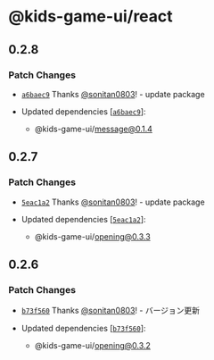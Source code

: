 # @kids-game-ui/react

## 0.2.8

### Patch Changes

- [`a6baec9`](https://github.com/sonitan0803/kids-game-ui/commit/a6baec954cd1423df221311597ac0fa26eaf559a) Thanks [@sonitan0803](https://github.com/sonitan0803)! - update package

- Updated dependencies [[`a6baec9`](https://github.com/sonitan0803/kids-game-ui/commit/a6baec954cd1423df221311597ac0fa26eaf559a)]:
  - @kids-game-ui/message@0.1.4

## 0.2.7

### Patch Changes

- [`5eac1a2`](https://github.com/sonitan0803/kids-game-ui/commit/5eac1a2fa29e9f15d7fe59d208f317d6b8216ec2) Thanks [@sonitan0803](https://github.com/sonitan0803)! - update package

- Updated dependencies [[`5eac1a2`](https://github.com/sonitan0803/kids-game-ui/commit/5eac1a2fa29e9f15d7fe59d208f317d6b8216ec2)]:
  - @kids-game-ui/opening@0.3.3

## 0.2.6

### Patch Changes

- [`b73f560`](https://github.com/sonitan0803/kids-game-ui/commit/b73f560c10baa8a6e05036178c2a0c4404df1b50) Thanks [@sonitan0803](https://github.com/sonitan0803)! - バージョン更新

- Updated dependencies [[`b73f560`](https://github.com/sonitan0803/kids-game-ui/commit/b73f560c10baa8a6e05036178c2a0c4404df1b50)]:
  - @kids-game-ui/opening@0.3.2
